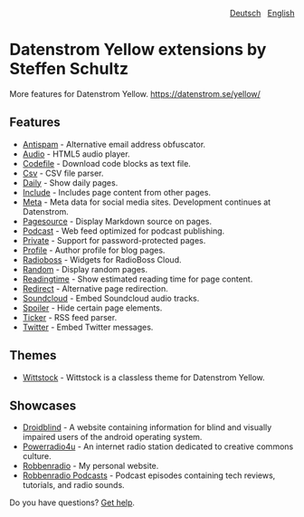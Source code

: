 <p align="right"><a href="README-de.md">Deutsch</a> &nbsp; <a href="README.md">English</a></p>

# Datenstrom Yellow extensions by Steffen Schultz

More features for Datenstrom Yellow. https://datenstrom.se/yellow/

## Features

* [Antispam](https://github.com/schulle4u/yellow-extensions-schulle4u/tree/main/antispam) - Alternative email address obfuscator.
* [Audio](https://github.com/schulle4u/yellow-extensions-schulle4u/tree/main/audio) - HTML5 audio player.
* [Codefile](https://github.com/schulle4u/yellow-extensions-schulle4u/tree/main/codefile) - Download code blocks as text file.
* [Csv](https://github.com/schulle4u/yellow-extensions-schulle4u/tree/main/csv) - CSV file parser.
* [Daily](https://github.com/schulle4u/yellow-extensions-schulle4u/tree/main/daily) - Show daily pages.
* [Include](https://github.com/schulle4u/yellow-extensions-schulle4u/tree/main/include) - Includes page content from other pages.
* [Meta](https://github.com/annaesvensson/yellow-meta) - Meta data for social media sites. Development continues at Datenstrom.
* [Pagesource](https://github.com/schulle4u/yellow-extensions-schulle4u/tree/main/pagesource) - Display Markdown source on pages.
* [Podcast](https://github.com/schulle4u/yellow-extensions-schulle4u/tree/main/podcast) - Web feed optimized for podcast publishing.
* [Private](https://github.com/schulle4u/yellow-extensions-schulle4u/tree/main/private) - Support for password-protected pages.
* [Profile](https://github.com/schulle4u/yellow-extensions-schulle4u/tree/main/profile) - Author profile for blog pages.
* [Radioboss](https://github.com/schulle4u/yellow-extensions-schulle4u/tree/main/radioboss) - Widgets for RadioBoss Cloud.
* [Random](https://github.com/schulle4u/yellow-extensions-schulle4u/tree/main/random) - Display random pages.
* [Readingtime](https://github.com/schulle4u/yellow-extensions-schulle4u/tree/main/readingtime) - Show estimated reading time for page content.
* [Redirect](https://github.com/schulle4u/yellow-extensions-schulle4u/tree/main/redirect) - Alternative page redirection.
* [Soundcloud](https://github.com/schulle4u/yellow-extensions-schulle4u/tree/main/soundcloud) - Embed Soundcloud audio tracks.
* [Spoiler](https://github.com/schulle4u/yellow-extensions-schulle4u/tree/main/spoiler) - Hide certain page elements.
* [Ticker](https://github.com/schulle4u/yellow-extensions-schulle4u/tree/main/ticker) - RSS feed parser.
* [Twitter](https://github.com/schulle4u/yellow-extensions-schulle4u/tree/main/twitter) - Embed Twitter messages.

## Themes

* [Wittstock](https://github.com/schulle4u/yellow-extensions-schulle4u/tree/main/wittstock) - Wittstock is a classless theme for Datenstrom Yellow.

## Showcases

* [Droidblind](https://droidblind.de) - A website containing information for blind and visually impaired users of the android operating system.
* [Powerradio4u](https://powerradio4u.de) - An internet radio station dedicated to creative commons culture.
* [Robbenradio](https://robbenradio.de) - My personal website.
* [Robbenradio Podcasts](https://podcast.robbenradio.de) - Podcast episodes containing tech reviews, tutorials, and radio sounds.

Do you have questions? [Get help](https://datenstrom.se/yellow/help/).
